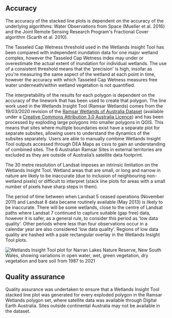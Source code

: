 ## Accuracy

The accuracy of the stacked line plots is dependent on the accuracy of the underlying algorithms: Water Observations from Space (Mueller et al. 2016) and the Joint Remote Sensing Research Program's Fractional Cover algorithm (Scarth et al. 2010). 

The Tasseled Cap Wetness threshold used in the Wetlands Insight Tool has been compared with independent inundation data for one major wetland complex, however the Tasseled Cap Wetness index may under or overestimate the actual extent of inundation for individual wetlands.  The use of a consistent threshold means that the 'precision' is high, insofar as you're measuring the same aspect of the wetland at each point in time, however the accuracy with which Tasseled Cap Wetness measures free water underneath/within wetland vegetation is not quantified.

The interpretability of the results for each polygon is dependent on the accuracy of the linework that has been used to create that polygon. The line work used in the Wetlands Insight Tool (Ramsar Wetlands) comes from the 19/03/2020 revision of the [Ramsar Wetlands of Australia Dataset](http://www.environment.gov.au/fed/catalog/search/resource/details.page?uuid=%7BF49BFC55-4306-4185-85A9-A5F8CD2380CF%7D) (available under a [Creative Commons Attribution 3.0 Australia Licence](https://creativecommons.org/licenses/by/3.0/au/)) and has been processed by exploding large polygons into smaller polygons in QGIS. This means that sites where multiple boundaries exist have a separate plot for separate subsites, allowing users to understand the dynamics of the subsites separately. Users are able to manually combine Wetlands Insight Tool outputs accessed through DEA Maps as csvs to gain an understanding of combined sites.  The 6 Australian Ramsar Sites in external territories are excluded as they are outside of Australia’s satellite data footprint.

The 30 metre resolution of Landsat imposes an intrinsic limitation on the Wetlands Insight Tool.  Wetland areas that are small, or long and narrow in nature are likely to be inaccurate (due to inclusion of neighbouring non-wetland pixels) or difficult to interpret (stack line plots for areas with a small number of pixels have sharp steps in them).

The period of time between when Landsat 5 ceased operations (November 2011) and Landsat 8 data became routinely available (May 2013) is likely to be inaccurate.  There will be some wetlands, close to the centre of Landsat paths where Landsat 7 continued to capture suitable (gap free) data, however it is safer, as a general rule, to consider this period as 'low data quality'. Other periods where less than four observations occur in a calendar year are also considered 'low data quality'. Regions of low data quality are hashed with a pale rectangular overlay in the Wetlands Insight Tool plots. 

![Wetlands Insight Tool plot for Narran Lakes Nature Reserve, New South Wales, showing variations in open water, wet, green vegetation, dry vegetation and bare soil from 1987 to 2021](/_files/cmi/NarranLakesNatureReserveNSWWIT.png)

## Quality assurance

Quality assurance was undertaken to ensure that a Wetlands Insight Tool stacked line plot was generated for every exploded polygon in the Ramsar Wetlands polygon set, where satellite data was available through Digital Earth Australia. Sites outside continental Australia may not be available in the dataset.

